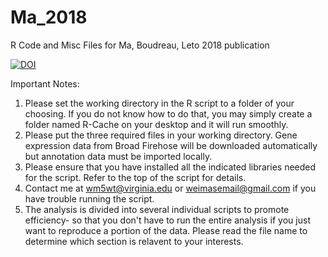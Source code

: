 # Ma_2018
R Code and Misc Files for Ma, Boudreau, Leto 2018 publication

<a href="https://zenodo.org/badge/latestdoi/93648151"><img src="https://zenodo.org/badge/93648151.svg" alt="DOI"></a>

Important Notes:
1. Please set the working directory in the R script to a folder of your choosing. If you do not know how to do that, you may simply create a folder named R-Cache on your desktop and it will run smoothly.
2. Please put the three required files in your working directory. Gene expression data from Broad Firehose will be downloaded automatically but annotation data must be imported locally.
3. Please ensure that you have installed all the indicated libraries needed for the script. Refer to the top of the script for details. 
4. Contact me at wm5wt@virginia.edu or weimasemail@gmail.com if you have trouble running the script.
5. The analysis is divided into several individual scripts to promote efficiency- so that you don't have to run the entire analysis if you just want to reproduce a portion of the data. Please read the file name to determine which section is relavent to your interests.
